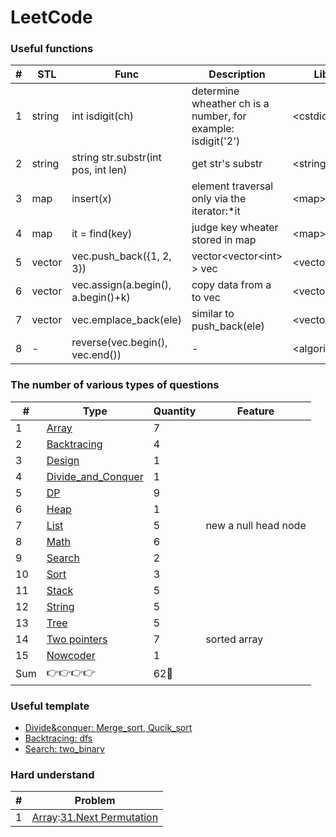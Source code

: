 LeetCode
========

###  Useful functions
| # |STL| Func | Description | Lib |
|---| ----- | ----- | ----- | ------ |
|1|string|int isdigit(ch)|determine wheather ch is a number, for example: isdigit('2')| \<cstdio\> |
|2|string|string str.substr(int pos, int len)|get str's substr|\<string\>|
|3|map|insert(x)|element traversal only via the iterator:\*it|\<map\>|
|4|map|it = find(key)|judge key wheater stored in map|\<map\>|
|5|vector|vec.push_back({1, 2, 3})|vector\<vector\<int\> \> vec|\<vector\>|
|6|vector|vec.assign(a.begin(), a.begin()+k)|copy data from a to vec|\<vector\>|
|7|vector|vec.emplace_back(ele)|similar to push_back(ele)|\<vector\>|
|8|-|reverse(vec.begin(), vec.end())|-|\<algorithm\>|
### The number of various types of questions
| # | Type | Quantity |Feature|
|---|---|---|---|
|1| [Array](https://github.com/frdmu/LeetCode/tree/master/Array) | 7 ||
|2| [Backtracing](https://github.com/frdmu/LeetCode/tree/master/Backtracing) | 4 || 
|3| [Design](https://github.com/frdmu/LeetCode/tree/master/Design) | 1 ||
|4| [Divide_and_Conquer](https://github.com/frdmu/LeetCode/tree/master/Divide_and_Conquer) | 1 | |
|5| [DP](https://github.com/frdmu/LeetCode/tree/master/DP) | 9 | |
|6| [Heap](https://github.com/frdmu/LeetCode/tree/master/heap) | 1 ||
|7|[List](https://github.com/frdmu/LeetCode/tree/master/List)| 5 |new a null head node|
|8| [Math](https://github.com/frdmu/LeetCode/tree/master/Math) | 6| |
|9| [Search](https://github.com/frdmu/LeetCode/tree/master/Search) | 2| |
|10| [Sort](https://github.com/frdmu/LeetCode/tree/master/Sort) | 3| |
|11|[Stack](https://github.com/frdmu/LeetCode/tree/master/Stack)|5||
|12|[String](https://github.com/frdmu/LeetCode/tree/master/String)| 5 ||
|13| [Tree](https://github.com/frdmu/LeetCode/tree/master/Tree) | 5 ||
|14|[Two pointers](https://github.com/frdmu/LeetCode/tree/master/Two_pointers)|7|sorted array|
|15|[Nowcoder](https://github.com/frdmu/LeetCode/tree/master/Nowcoder)| 1 ||
|Sum|:point_right::point_right::point_right::point_right:|62:wave:||

### Useful template
- [Divide&conquer: Merge_sort, Qucik_sort](https://github.com/frdmu/LeetCode/tree/master/Template)
- [Backtracing: dfs](https://github.com/frdmu/LeetCode/tree/master/Template)
- [Search: two_binary](https://github.com/frdmu/LeetCode/tree/master/Template)

### Hard understand
|#|Problem|
|--|--|
|1|[Array](https://github.com/frdmu/LeetCode/tree/master/Array):[31.Next Permutation](https://leetcode-cn.com/problems/next-permutation/)|
